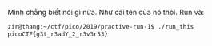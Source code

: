 Mình chẳng biết nói gì nữa. Như cái tên của nó thôi.
Run và:
```sh
zir@thang:~/ctf/pico/2019/practive-run-1$ ./run_this
picoCTF{g3t_r3adY_2_r3v3r53}
```
